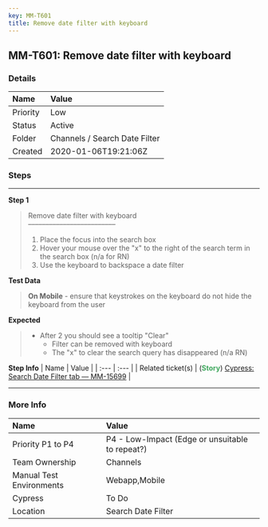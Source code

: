 ```yaml
---
key: MM-T601
title: Remove date filter with keyboard
---
```


## MM-T601: Remove date filter with keyboard

### Details

| Name     | Value                         |
| :------- | :---------------------------- |
| Priority | Low                           |
| Status   | Active                        |
| Folder   | Channels / Search Date Filter |
| Created  | 2020-01-06T19:21:06Z          |

### Steps

<hr/>

**Step 1**

> <article>Remove date filter with keyboard<br>–––––––––––––––––––––––––<ol><li>Place the focus into the search box</li><li>Hover your mouse over the "x" to the right of the search term in the search box (n/a for RN)</li><li>Use the keyboard to backspace a date filter</li></ol></article>

**Test Data**

> <article><strong>On Mobile</strong> - ensure that keystrokes on the keyboard do not hide the keyboard from the user</article>

**Expected**

> <article><ul><li>After 2 you should see a tooltip "Clear"<ul><li>Filter can be removed with keyboard</li><li>The "x" to clear the search query has disappeared (n/a RN)</li></ul></li></ul></article>

**Step Info**
| Name | Value |
| :--- | :--- |
| Related ticket(s) | (<strong><span style="color: rgb(65, 168, 95);">Story</span></strong>)&nbsp;<a href="https://mattermost.atlassian.net/browse/MM-15699">Cypress: Search Date Filter tab — MM-15699</a> |

<hr/>

### More Info

| Name                     | Value                                           |
| :----------------------- | :---------------------------------------------- |
| Priority P1 to P4        | P4 - Low-Impact (Edge or unsuitable to repeat?) |
| Team Ownership           | Channels                                        |
| Manual Test Environments | Webapp,Mobile                                   |
| Cypress                  | To Do                                           |
| Location                 | Search Date Filter                              |
